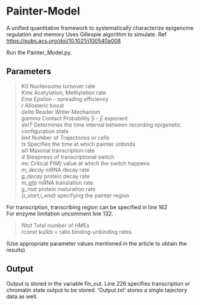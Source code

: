 # Painter-Model
A unified quantitative framework to systematically characterize epigenome regulation and memory 
Uses Gillespie algorithm to simulate. Ref https://pubs.acs.org/doi/10.1021/j100540a008

Run the Painter_Model.py.  
## Parameters
  >_K0_                  Nucleosome turnover rate\
  >_Kme_                 Acetylation, Methylation rate\
  >_Eme_                 Epsilon - spreading efficiency\
  >_r_                   Allosteric boost\
  >_delta_               Reader Writer Mechanism\
  >_gamma_               Contact Probability |i - j| exponent\
  >_delT_                Determines the time interval between recording epigenetic configuration state<br/> 
  >_limt_                Number of Trajectories or cells<br/> 
  >_ts_                  Specifies the time at which painter unbinds  
  >_a0_                  Maximal transcription rate\
  >_d_                   Steepness of transcriptional switch<br/> 
  >_mc_                  Critical P(M) value at which the switch happens<br/>
  >_m_decay_             mRNA decay rate\
  >_g_decay_             protein decay rate\
  >_m_gfp_               mRNA translation rate\
  >_g_mat_               protein maturation rate\
  >_{i_start,i_end}_     specifying the painter region
  
For transcription, transcribing region can be specified in line 162<br/>
For enzyme limitation uncomment line 132. 
  >_Ntot_        Total number of HMEs\
  >_rconst_      ku/kb = ratio binding-unbinding rates

(Use appropriate parameter values mentioned in the article to obtain the results)  
 
## Output
   Output is stored in the variable fin_out. Line 226 specifies transcription or chromatin state output to be stored. 
   'Output.txt' stores a single tajectory data as well.  
   
